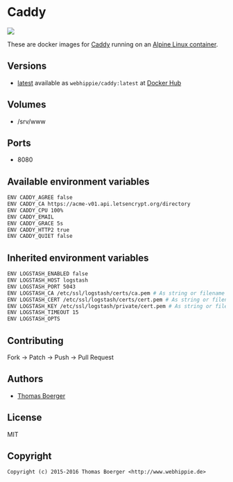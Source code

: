 # Caddy

[![](https://badge.imagelayers.io/webhippie/caddy:latest.svg)](https://imagelayers.io/?images=webhippie/caddy:latest 'Get your own badge on imagelayers.io')

These are docker images for [Caddy](https://caddyserver.com) running on an
[Alpine Linux container](https://registry.hub.docker.com/u/webhippie/alpine/).


## Versions

* [latest](https://github.com/dockhippie/caddy/tree/master)
  available as ```webhippie/caddy:latest``` at
  [Docker Hub](https://registry.hub.docker.com/u/webhippie/caddy/)


## Volumes

* /srv/www


## Ports

* 8080


## Available environment variables

```bash
ENV CADDY_AGREE false
ENV CADDY_CA https://acme-v01.api.letsencrypt.org/directory
ENV CADDY_CPU 100%
ENV CADDY_EMAIL
ENV CADDY_GRACE 5s
ENV CADDY_HTTP2 true
ENV CADDY_QUIET false
```


## Inherited environment variables

```bash
ENV LOGSTASH_ENABLED false
ENV LOGSTASH_HOST logstash
ENV LOGSTASH_PORT 5043
ENV LOGSTASH_CA /etc/ssl/logstash/certs/ca.pem # As string or filename
ENV LOGSTASH_CERT /etc/ssl/logstash/certs/cert.pem # As string or filename
ENV LOGSTASH_KEY /etc/ssl/logstash/private/cert.pem # As string or filename
ENV LOGSTASH_TIMEOUT 15
ENV LOGSTASH_OPTS
```


## Contributing

Fork -> Patch -> Push -> Pull Request


## Authors

* [Thomas Boerger](https://github.com/tboerger)


## License

MIT


## Copyright

```
Copyright (c) 2015-2016 Thomas Boerger <http://www.webhippie.de>
```
